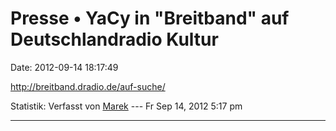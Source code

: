 Presse • YaCy in \"Breitband\" auf Deutschlandradio Kultur
==========================================================

Date: 2012-09-14 18:17:49

<http://breitband.dradio.de/auf-suche/>

Statistik: Verfasst von
[Marek](http://forum.yacy-websuche.de/memberlist.php?mode=viewprofile&u=1325)
--- Fr Sep 14, 2012 5:17 pm

------------------------------------------------------------------------

